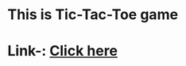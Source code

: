 # This is Tic-Tac-Toe game 
# Link-: <a href="https://65aea05b221a292c6fc3b2be--sweet-lebkuchen-2e8c01.netlify.app/">Click here</a>
